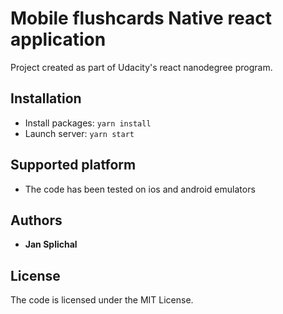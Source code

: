 # Mobile flushcards Native react application
Project created as part of Udacity's react nanodegree program.

## Installation

* Install packages: `yarn install`
* Launch server: `yarn start`

## Supported platform
* The code has been tested on ios and android emulators

## Authors
* **Jan Splichal**

## License
The code is licensed under the MIT License.
